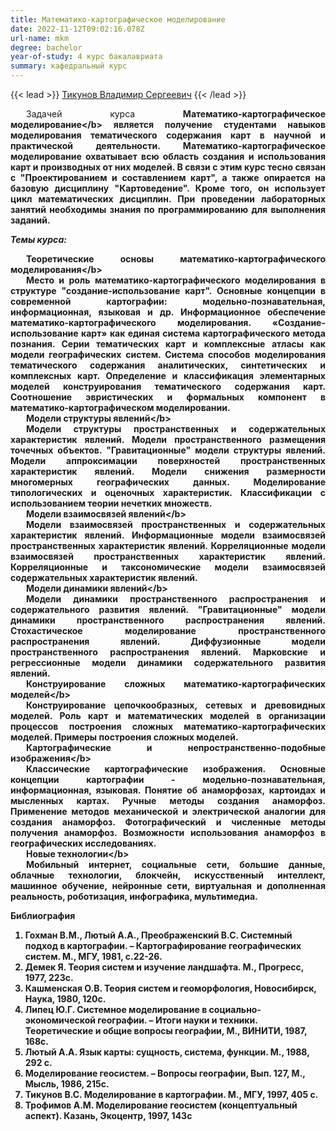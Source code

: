 ```yaml
---
title: Математико-картографическое моделирование
date: 2022-11-12T09:02:16.078Z
url-name: mkm
degree: bachelor
year-of-study: 4 курс бакалавриата
summary: кафедральный курс
---
```

{{< lead >}} [Тикунов Владимир Сергеевич](https://istina.msu.ru/profile/TikunovVS/) {{< /lead >}}

<div style="text-align: justify; text-indent: 25px;">
Задачей курса <b>Математико-картографическое моделирование<﻿/b> является получение  студентами  навыков моделирования тематического содержания карт в  научной  и практической деятельности. Математико-картографическое моделирование охватывает всю область создания и использования карт и производных от них моделей.  В связи с этим курс тесно связан с "Проектированием и составлением карт", а также опирается на базовую дисциплину  "Картоведение". Кроме того, он  использует цикл математических  дисциплин. При проведении лабораторных занятий необходимы знания по программированию для выполнения заданий.</div>

***Т﻿емы курса:***

<div style="text-align: justify; text-indent: 25px;">
<b>Теоретические основы математико-картографического моделирования<﻿/b></div>
<div style="text-align: justify; text-indent: 25px;">
Место и роль математико-картографического моделирования в структуре "создание-использование карт". Основные концепции в современной картографии: модельно-познавательная, информационная, языковая и др. Информационное обеспечение математико-картографического моделирования. «Создание-использование карт» как единая система картографического метода познания. Серии тематических карт и комплексные атласы как модели географических систем. Система способов моделирования тематического содержания аналитических, синтетических и комплексных карт.  Определение и классификация элементарных   моделей конструирования тематического содержания карт.   Соотношение   эвристических и формальных компонент в математико-картографическом моделировании.</div>
<div style="text-align: justify; text-indent: 25px;">
<b>Модели структуры явлений<﻿/b></div>
<div style="text-align: justify; text-indent: 25px;">
Модели структуры пространственных и содержательных характеристик явлений.  Модели пространственного размещения точечных объектов. "Гравитационные" модели структуры явлений.  Модели аппроксимации поверхностей пространственных характеристик явлений.  Модели снижения размерности многомерных географических данных. Моделирование типологических и оценочных характеристик. Классификации с использованием теории нечетких множеств.</div>
<div style="text-align: justify; text-indent: 25px;">
<b>Модели взаимосвязей явлений<﻿/b></div>
<div style="text-align: justify; text-indent: 25px;">
Модели взаимосвязей пространственных и содержательных характеристик явлений.  Информационные модели взаимосвязей пространственных характеристик явлений. Корреляционные модели взаимосвязей пространственных характеристик явлений.  Корреляционные и таксономические модели взаимосвязей содержательных характеристик явлений.</div>
<div style="text-align: justify; text-indent: 25px;">
<b>Модели динамики явлений<﻿/b></div>
<div style="text-align: justify; text-indent: 25px;">
Модели динамики пространственного  распространения  и содержательного развития   явлений.   "Гравитационные"   модели    динамики пространственного распространения явлений.  Стохастическое моделирование пространственного распространения явлений. Диффузионные модели пространственного распространения явлений.  Марковские и регрессионные модели динамики содержательного развития явлений.</div>
<div style="text-align: justify; text-indent: 25px;">
<b>Конструирование сложных математико-картографических моделей<﻿/b></div>
<div style="text-align: justify; text-indent: 25px;">
Конструирование цепочкообразных, сетевых и древовидных моделей. Роль карт и математических моделей в организации процессов построения сложных математико-картографических моделей.  Примеры построения сложных моделей.</div>
<div style="text-align: justify; text-indent: 25px;">
<b>Картографические и непространственно-подобные изображения<﻿/b></div>
<div style="text-align: justify; text-indent: 25px;">
Классические картографические изображения. Основные концепции картографии - модельно-познавательная, информационная, языковая. Понятие об анаморфозах, картоидах и мысленных  картах.  Ручные методы создания анаморфоз.  Применение методов механической и электрической аналогии для создания анаморфоз.  Фотографический и численные методы получения анаморфоз.  Возможности использования анаморфоз в географических исследованиях.</div>
<div style="text-align: justify; text-indent: 25px;">
<b>Новые технологии<﻿/b></div>
<div style="text-align: justify; text-indent: 25px;">
Мобильный интернет, социальные сети, большие данные, облачные технологии, блокчейн, искусственный интеллект, машинное обучение, нейронные сети, виртуальная и дополненная реальность, роботизация, инфографика, мультимедиа.</div>

**Б﻿иблиография**

1. Гохман В.М., Лютый А.А., Преображенский В.С. Системный подход в картографии. – Картографирование географических систем. М., МГУ, 1981, с.22-26. 
2. Демек Я. Теория систем и изучение ландшафта. М., Прогресс, 1977, 223с.
3. Кашменская О.В. Теория систем и геоморфология, Новосибирск, Наука, 1980, 120с.
4. Липец Ю.Г. Системное моделирование в социально-экономической географии. – Итоги науки и техники. Теоретические и общие вопросы географии, М., ВИНИТИ, 1987,  168с.
5. Лютый А.А. Язык карты: сущность, система, функции. М., 1988, 292 c.
6. Моделирование геосистем. – Вопросы географии, Вып. 127, М., Мысль, 1986,  215с.
7. Тикунов В.С. Моделирование в картографии. М., МГУ, 1997, 405 с.
8. Трофимов А.М. Моделирование геосистем (концептуальный аспект). Казань, Экоцентр, 1997, 143с
